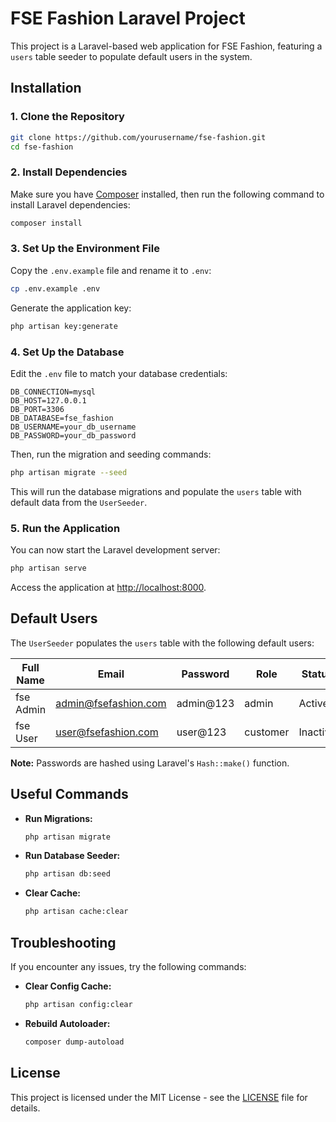 
# FSE Fashion Laravel Project

This project is a Laravel-based web application for FSE Fashion, featuring a `users` table seeder to populate default users in the system.

## Installation

### 1. Clone the Repository

```bash
git clone https://github.com/yourusername/fse-fashion.git
cd fse-fashion
```

### 2. Install Dependencies

Make sure you have [Composer](https://getcomposer.org/) installed, then run the following command to install Laravel dependencies:

```bash
composer install
```

### 3. Set Up the Environment File

Copy the `.env.example` file and rename it to `.env`:

```bash
cp .env.example .env
```

Generate the application key:

```bash
php artisan key:generate
```

### 4. Set Up the Database

Edit the `.env` file to match your database credentials:

```
DB_CONNECTION=mysql
DB_HOST=127.0.0.1
DB_PORT=3306
DB_DATABASE=fse_fashion
DB_USERNAME=your_db_username
DB_PASSWORD=your_db_password
```

Then, run the migration and seeding commands:

```bash
php artisan migrate --seed
```

This will run the database migrations and populate the `users` table with default data from the `UserSeeder`.

### 5. Run the Application

You can now start the Laravel development server:

```bash
php artisan serve
```

Access the application at [http://localhost:8000](http://localhost:8000).

## Default Users

The `UserSeeder` populates the `users` table with the following default users:

| Full Name  | Email               | Password   | Role   | Status   |
|------------|---------------------|------------|--------|----------|
| fse Admin  | admin@fsefashion.com | admin@123  | admin  | Active   |
| fse User   | user@fsefashion.com  | user@123   | customer| Inactive |

**Note:** Passwords are hashed using Laravel's `Hash::make()` function.

## Useful Commands

- **Run Migrations:**
  ```bash
  php artisan migrate
  ```

- **Run Database Seeder:**
  ```bash
  php artisan db:seed
  ```

- **Clear Cache:**
  ```bash
  php artisan cache:clear
  ```

## Troubleshooting

If you encounter any issues, try the following commands:

- **Clear Config Cache:**
  ```bash
  php artisan config:clear
  ```

- **Rebuild Autoloader:**
  ```bash
  composer dump-autoload
  ```

## License

This project is licensed under the MIT License - see the [LICENSE](LICENSE) file for details.
